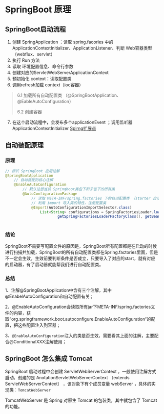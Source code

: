 # SpringBoot 原理
## SpringBoot启动流程
1. 创建 SpringApplication ：读取 spring.facories 中的 ApplicationContextInitializer、ApplicationListener、判断 Web容器类型（webflux、servlet）
2. 执行 Run 方法
3. 读取 环境配置信息、命令行参数
4. 创建对应的ServletWebServerApplicationContext
5. 预初始化 context：读取配置类
6. 调用refresh加载 context（ioc容器）
> 6.1 加载所有自动配置类 （@SpringBootApplication、@EableAutoConfiguration）
>
> 6.2 创建容器
7. 在这个启动流程中，会发布多个applicationEvent ；调用监听器 ApplicationContextInitializer 
[Spirng扩展点](Spring扩展点.md)

## 自动装配原理

### 原理

```java
// 标识 SpringBoot 应用注解
@SpringBootApplication
    // 自动装配的核心注解
    @EnableAutoConfiguration 
		// 默认注册当前 Springboot类包下和子包下的所有类
		@AutoConfigurationPackage
			// 读取 META-INF/spring.factories 下的自动配置类 （starter 自动装配核心）
			// 利用 import 导入类的特性，注册配置类
			@Import(AutoConfigurationImportSelector.class)
				List<String> configurations = SpringFactoriesLoader.loadFactoryNames(
						getSpringFactoriesLoaderFactoryClass(), getBeanClassLoader());
			
```

### 结论

SpringBoot不需要写配置文件的原因是，SpringBoot所有配置都是在启动的时候进行扫描并加载，SpringBoot的所有自动配置类都在Spring.factories里面，但是不一定会生效，生效前要判断条件是否成立，只要导入了对应的start，就有对应的启动器，有了启动器就能帮我们进行自动配置类。

### 总结

1、注解@SpringBootApplication中含有三个注解，其中@EnabelAutoConfiguration和自动配置有关；

2、@EnableAutoConfiguration会读取所有jar下META-INF/spring.factories文件的内容，获取”org.springframework.boot.autoconfigure.EnableAutoConfiguration“的配置，把这些配置注入到容器；

3、`@EnableAutoConfiguration`注入的类是否生效，需要看其上面的注解，主要配合@ConditionalXXX注解使用；

## SpringBoot 怎么集成 Tomcat 

SpringBoot 启动过程中会创建 ServletWebServerContext ，一般使用注解方式启动，创建的是 AnotationServletWebServerContext （extends ServletWebServerContext） ，该对象下有个成员变量 webServer ，具体的实现类：`TomcatWebServer`

TomcatWebServer 是 Spring 对原生 Tomcat 的包装类，其中就包含了 Tomcat 的功能。

